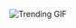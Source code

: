 
<!-- GIF_SECTION -->
![Trending GIF](https://media1.giphy.com/media/v1.Y2lkPThiYjIxNzcya3d4MjNudDRsYXdsajN3N2x3dWlnbWl2MDc4ZHFxczdiYXhjdTc3cCZlcD12MV9naWZzX3NlYXJjaCZjdD1n/aQ6ya20vAFJdUH3M5D/giphy.gif)
<!-- END_GIF_SECTION -->
